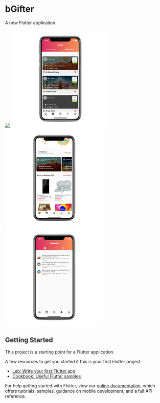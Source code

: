 # bGifter

A new Flutter application.

<img src="screenshots/Simulator Screen Shot - iPhone XR - 2019-05-04 at 23.58.13_iphonexspacegrey_portrait" width="320"> 
<img src="screenshots/Simulator Screen Shot - iPhone XR - 2019-05-05 at 00.01.57_iphonexspacegrey_portrait.png" width="320"> 
<img src="screenshots/Simulator Screen Shot - iPhone XR - 2019-05-05 at 00.02.23_iphonexspacegrey_portrait.png" width="320"> 
<img src="screenshots/Simulator Screen Shot - iPhone XR - 2019-05-05 at 00.01.15_iphonexspacegrey_portrait.png" width="320"> 

## Getting Started

This project is a starting point for a Flutter application.

A few resources to get you started if this is your first Flutter project:

- [Lab: Write your first Flutter app](https://flutter.io/docs/get-started/codelab)
- [Cookbook: Useful Flutter samples](https://flutter.io/docs/cookbook)

For help getting started with Flutter, view our 
[online documentation](https://flutter.io/docs), which offers tutorials, 
samples, guidance on mobile development, and a full API reference.
